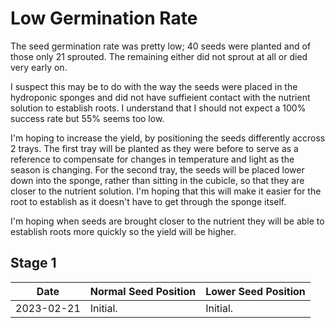 # Low Germination Rate

The seed germination rate was pretty low; 40 seeds were planted and of those only 21 sprouted. The remaining either did not sprout at all or died very early on.

I suspect this may be to do with the way the seeds were placed in the hydroponic sponges and did not have suffieient contact with the nutrient solution to establish roots. I understand that I should not expect a 100% success rate but 55% seems too low.

I'm hoping to increase the yield, by positioning the seeds differently accross 2 trays. The first tray will be planted as they were before to serve as a reference to compensate for changes in temperature and light as the season is changing. For the second tray, the seeds will be placed lower down into the sponge, rather than sitting in the cubicle, so that they are closer to the nutrient solution. I'm hoping that this will make it easier for the root to establish as it doesn't have to get through the sponge itself.

I'm hoping when seeds are brought closer to the nutrient they will be able to establish roots more quickly so the yield will be higher.

## Stage 1
Date|Normal Seed Position|Lower Seed Position
--|--|--
2023-02-21|Initial.|Initial.
